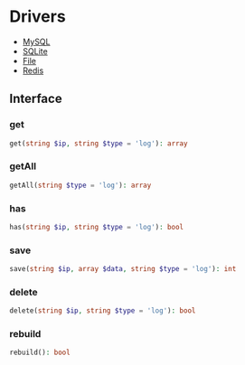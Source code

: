 # Drivers

- [MySQL](https://shieldon.io/en/docs/driver/mysql.html)
- [SQLite](https://shieldon.io/en/docs/driver/sqlite.html)
- [File](https://shieldon.io/en/docs/driver/file.html)
- [Redis](https://shieldon.io/en/docs/driver/redis.html)

## Interface

### get

```php
get(string $ip, string $type = 'log'): array
```

### getAll

```php
getAll(string $type = 'log'): array
```

### has
```php
has(string $ip, string $type = 'log'): bool
```

### save

```php
save(string $ip, array $data, string $type = 'log'): int 
```

### delete
```php
delete(string $ip, string $type = 'log'): bool
```

### rebuild

```php
rebuild(): bool
```